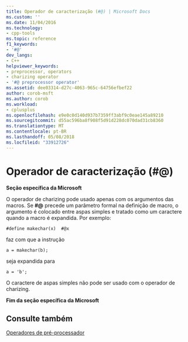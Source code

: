 ```yaml
---
title: Operador de caracterização (#@) | Microsoft Docs
ms.custom: ''
ms.date: 11/04/2016
ms.technology:
- cpp-tools
ms.topic: reference
f1_keywords:
- '#@'
dev_langs:
- C++
helpviewer_keywords:
- preprocessor, operators
- charizing operator
- '#@ preprocessor operator'
ms.assetid: dee03314-d27c-4063-965c-64756efbef22
author: corob-msft
ms.author: corob
ms.workload:
- cplusplus
ms.openlocfilehash: e9e0c0d140d937b7359ff3abf9c0eae145a89210
ms.sourcegitcommit: d55ac596ba8f908f5d91d228dc070dad31cb8360
ms.translationtype: MT
ms.contentlocale: pt-BR
ms.lasthandoff: 05/08/2018
ms.locfileid: "33912726"
---
```

# <a name="charizing-operator-"></a>Operador de caracterização (#@)
**Seção específica da Microsoft**  
  
 O operador de charizing pode usado apenas com os argumentos das macros. Se **#@** precede um parâmetro formal na definição de macro, o argumento é colocado entre aspas simples e tratado como um caractere quando a macro é expandida. Por exemplo:  
  
```  
#define makechar(x)  #@x  
```  
  
 faz com que a instrução  
  
```  
a = makechar(b);  
```  
  
 seja expandida para  
  
```  
a = 'b';  
```  
  
 O caractere de aspas simples não pode ser usado com o operador de charizing.  
  
 **Fim da seção específica da Microsoft**  
  
## <a name="see-also"></a>Consulte também  
 [Operadores de pré-processador](../preprocessor/preprocessor-operators.md)